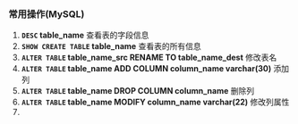 ### 常用操作(MySQL)
1. **``DESC`` table_name** 查看表的字段信息
2. **``SHOW CREATE TABLE`` table_name** 查看表的所有信息
2. **``ALTER TABLE`` table_name_src RENAME TO table_name_dest** 修改表名
3. **``ALTER TABLE`` table_name ADD COLUMN column_name varchar(30)** 添加列
4. **``ALTER TABLE`` table_name DROP COLUMN column_name** 删除列
8. **``ALTER TABLE`` table_name MODIFY column_name varchar(22)** 修改列属性
9. 
